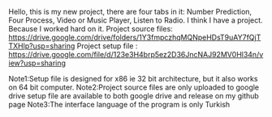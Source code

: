 Hello, this is my new project, there are four tabs in it: Number Prediction, Four Process, Video or Music Player, Listen to Radio. I think I have a project. Because I worked hard on it.
Project source files: https://drive.google.com/drive/folders/1Y3fmpczhqMQNpeHDsT9uAY7fQjTTXHlp?usp=sharing
Project setup file :  https://drive.google.com/file/d/123e3H4brp5ez2D36JncNAJ92MV0Hl34n/view?usp=sharing

Note1:Setup file is designed for x86 ie 32 bit architecture, but it also works on 64 bit computer.
Note2:Project source files are only uploaded to google drive setup file are available to both google drive and release on my github page
Note3:The interface language of the program is only Turkish
